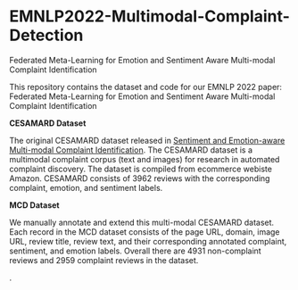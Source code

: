 # EMNLP2022-Multimodal-Complaint-Detection
Federated Meta-Learning for Emotion and Sentiment Aware Multi-modal Complaint Identification

This repository contains the dataset and code for our EMNLP 2022 paper: Federated Meta-Learning for Emotion and Sentiment Aware Multi-modal Complaint Identification

**CESAMARD Dataset**

The original CESAMARD dataset released in [Sentiment and Emotion-aware Multi-modal Complaint Identification](https://ojs.aaai.org/index.php/AAAI/article/view/21476). The CESAMARD dataset is a multimodal complaint corpus (text and images) for research in automated complaint discovery. The dataset is compiled from ecommerce webiste Amazon. CESAMARD consists of 3962 reviews with the corresponding complaint, emotion, and sentiment labels.


**MCD Dataset**

We manually annotate and extend this multi-modal CESAMARD dataset. Each record in the MCD dataset consists of the page URL, domain, image URL, review title, review text, and their corresponding annotated complaint, sentiment, and emotion labels.  Overall there are 4931 non-complaint reviews and 2959 complaint reviews in the dataset.

.
